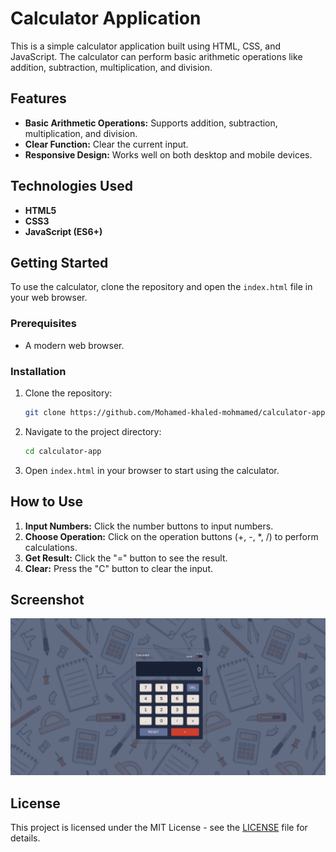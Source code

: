 
# Calculator Application

This is a simple calculator application built using HTML, CSS, and JavaScript. The calculator can perform basic arithmetic operations like addition, subtraction, multiplication, and division.

## Features

- **Basic Arithmetic Operations:** Supports addition, subtraction, multiplication, and division.
- **Clear Function:** Clear the current input.
- **Responsive Design:** Works well on both desktop and mobile devices.

## Technologies Used

- **HTML5**
- **CSS3**
- **JavaScript (ES6+)**

## Getting Started

To use the calculator, clone the repository and open the `index.html` file in your web browser.

### Prerequisites

- A modern web browser.

### Installation

1. Clone the repository:
   ```bash
   git clone https://github.com/Mohamed-khaled-mohmamed/calculator-app.git
   ```
2. Navigate to the project directory:
   ```bash
   cd calculator-app
   ```
3. Open `index.html` in your browser to start using the calculator.

## How to Use

1. **Input Numbers:** Click the number buttons to input numbers.
2. **Choose Operation:** Click on the operation buttons (+, -, *, /) to perform calculations.
3. **Get Result:** Click the "=" button to see the result.
4. **Clear:** Press the "C" button to clear the input.

## Screenshot

![Calculator Application](image.png)

## License

This project is licensed under the MIT License - see the [LICENSE](LICENSE) file for details.
